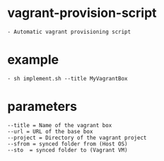 # vagrant-provision-script
	- Automatic vagrant provisioning script
# example
	- sh implement.sh --title MyVagrantBox
# parameters
	--title = Name of the vagrant box
	--url = URL of the base box
	--project = Directory of the vagrant project
	--sfrom = synced folder from (Host OS)
	--sto  = synced folder to (Vagrant VM)